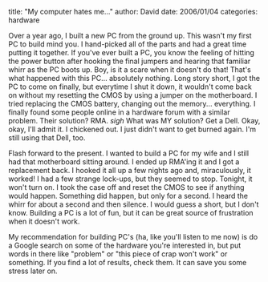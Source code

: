 
title: "My computer hates me..."
author: David
date: 2006/01/04
categories: hardware

Over a year ago, I built a new PC from the ground up. This wasn't my first PC to build mind you. I hand-picked all of the parts and had a great time putting it together. If you've ever built a PC, you know the feeling of hitting the power button after hooking the final jumpers and hearing that familiar whirr as the PC boots up. Boy, is it a scare when it doesn't do that! That's what happened with this PC... absolutely nothing. Long story short, I got the PC to come on finally, but everytime I shut it down, it wouldn't come back on without my resetting the CMOS by using a jumper on the motherboard. I tried replacing the CMOS battery, changing out the memory... everything. I finally found some people online in a hardware forum with a similar problem. Their solution? RMA. *sigh* What was MY solution? Get a Dell. Okay, okay, I'll admit it. I chickened out. I just didn't want to get burned again. I'm still using that Dell, too.

Flash forward to the present. I wanted to build a PC for my wife and I still had that motherboard sitting around. I ended up RMA'ing it and I got a replacement back. I hooked it all up a few nights ago and, miraculously, it worked! I had a few strange lock-ups, but they seemed to stop. Tonight, it won't turn on. I took the case off and reset the CMOS to see if anything would happen. Something did happen, but only for a second. I heard the whirr for about a second and then silence. I would guess a short, but I don't know. Building a PC is a lot of fun, but it can be great source of frustration when it doesn't work.

My recommendation for building PC's (ha, like you'll listen to me now) is do a Google search on some of the hardware you're interested in, but put words in there like "problem" or "this piece of crap won't work" or something. If you find a lot of results, check them. It can save you some stress later on.

